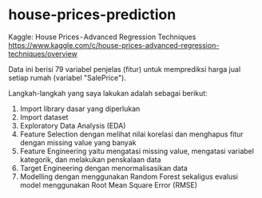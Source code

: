 # house-prices-prediction
Kaggle: House Prices - Advanced Regression Techniques
https://www.kaggle.com/c/house-prices-advanced-regression-techniques/overview

Data ini berisi 79 variabel penjelas (fitur) untuk memprediksi harga jual setiap rumah (variabel "SalePrice").

Langkah-langkah yang saya lakukan adalah sebagai berikut:
1. Import library dasar yang diperlukan
2. Import dataset
3. Exploratory Data Analysis (EDA)
4. Feature Selection dengan melihat nilai korelasi dan menghapus fitur dengan missing value yang banyak
5. Feature Engineering yaitu mengatasi missing value, mengatasi variabel kategorik, dan melakukan penskalaan data
6. Target Engineering dengan menormalisasikan data
7. Modelling dengan menggunakan Random Forest sekaligus evalusi model menggunakan Root Mean Square Error (RMSE)

